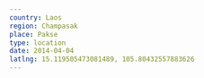 ```yaml
---
country: Laos
region: Champasak
place: Pakse
type: location
date: 2014-04-04
latlng: 15.119505473081489, 105.80432557883626
---
```

